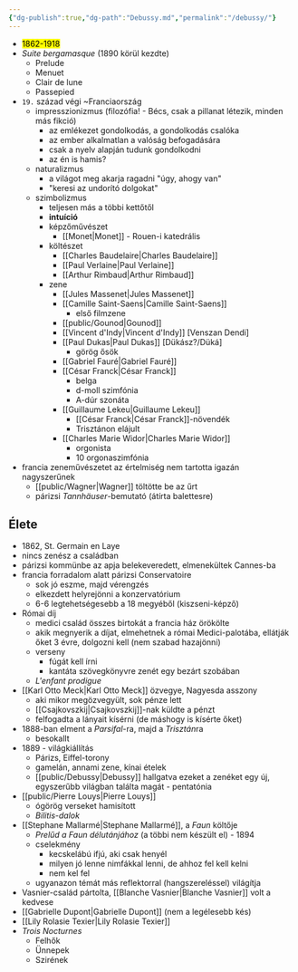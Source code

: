 ```yaml
---
{"dg-publish":true,"dg-path":"Debussy.md","permalink":"/debussy/"}
---
```


- <mark>1862-1918</mark>
- *Suite bergamasque* (1890 körül kezdte)
	- Prelude
	- Menuet
	- Clair de lune
	- Passepied
- `19.` század végi ~Franciaország
	- impresszionizmus (filozófia! - Bécs, csak a pillanat létezik, minden más fikció)
		- az emlékezet gondolkodás, a gondolkodás csalóka
		- az ember alkalmatlan a valóság befogadására
		- csak a nyelv alapján tudunk gondolkodni
		- az én is hamis?
	- naturalizmus
		- a világot meg akarja ragadni "úgy, ahogy van"
		- "keresi az undorító dolgokat"
	- szimbolizmus
		- teljesen más a többi kettőtől
		- **intuíció**
		- képzőművészet
			- [[Monet\|Monet]] - Rouen-i katedrális
		- költészet
			- [[Charles Baudelaire\|Charles Baudelaire]]
			- [[Paul Verlaine\|Paul Verlaine]]
			- [[Arthur Rimbaud\|Arthur Rimbaud]]
		- zene
			- [[Jules Massenet\|Jules Massenet]]
			- [[Camille Saint-Saens\|Camille Saint-Saens]]
				- első filmzene
			- [[public/Gounod\|Gounod]]
			- [[Vincent d'Indy\|Vincent d'Indy]] [Venszan Dendi]
			- [[Paul Dukas\|Paul Dukas]] [Dükász?/Düká]
				- görög ősök
			- [[Gabriel Fauré\|Gabriel Fauré]]
			- [[César Franck\|César Franck]]
				- belga
				- d-moll szimfónia
				- A-dúr szonáta
			- [[Guillaume Lekeu\|Guillaume Lekeu]]
				- [[César Franck\|César Franck]]-növendék
				- Trisztánon elájult
			- [[Charles Marie Widor\|Charles Marie Widor]]
				- orgonista
				- 10 orgonaszimfónia
- francia zeneművészetet az értelmiség nem tartotta igazán nagyszerűnek
	- [[public/Wagner\|Wagner]] töltötte be az űrt
	- párizsi *Tannhäuser*-bemutató (átírta balettesre)

## Élete
- 1862, St. Germain en Laye
- nincs zenész a családban
- párizsi kommünbe az apja belekeveredett, elmenekültek Cannes-ba
- francia forradalom alatt párizsi Conservatoire
	- sok jó eszme, majd vérengzés
	- elkezdett helyrejönni a konzervatórium
	- 6-6 legtehetségesebb a 18 megyéből (kiszseni-képző)
- Római díj
	- medici család összes birtokát a francia ház örökölte
	- akik megnyerik a díjat, elmehetnek a római Medici-palotába, ellátják őket 3 évre, dolgozni kell (nem szabad hazajönni)
	- verseny
		- fúgát kell írni
		- kantáta szövegkönyvre zenét egy bezárt szobában
	- *L'enfant prodigue*
- [[Karl Otto Meck\|Karl Otto Meck]] özvegye, Nagyesda asszony
	- aki mikor megözvegyült, sok pénze lett
	- [[Csajkovszkij\|Csajkovszkij]]-nak küldte a pénzt
	- felfogadta a lányait kísérni (de máshogy is kísérte őket)
- 1888-ban elment a *Parsifal*-ra, majd a *Trisztán*ra
	- besokallt
- 1889 - világkiállítás
	- Párizs, Eiffel-torony
	- gamelán, annami zene, kínai ételek
	- [[public/Debussy\|Debussy]] hallgatva ezeket a zenéket egy új, egyszerűbb világban találta magát - pentatónia
- [[public/Pierre Louys\|Pierre Louys]]
	- ógörög verseket hamisított
	- *Bilitis-dalok*
- [[Stephane Mallarmé\|Stephane Mallarmé]], a *Faun* költője
	- *Prelűd a Faun délutánjához* (a többi nem készült el) - 1894
	- cselekmény
		- kecskelábú ifjú, aki csak henyél
		- milyen jó lenne nimfákkal lenni, de ahhoz fel kell kelni
		- nem kel fel
	- ugyanazon témát más reflektorral (hangszereléssel) világítja
- Vasnier-család pártolta, [[Blanche Vasnier\|Blanche Vasnier]] volt a kedvese
- [[Gabrielle Dupont\|Gabrielle Dupont]] (nem a legélesebb kés)
- [[Lily Rolasie Texier\|Lily Rolasie Texier]]
- *Trois Nocturnes*
	- Felhők
	- Ünnepek
	- Szirének
